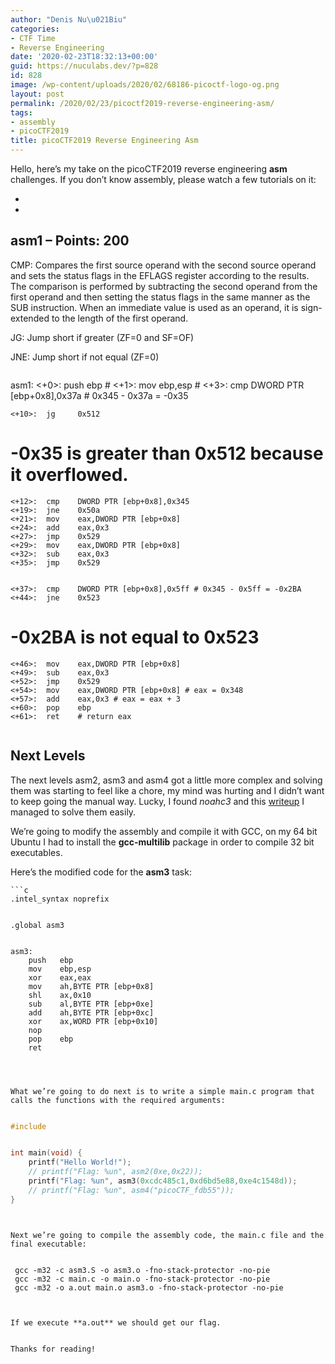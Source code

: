 ```yaml
---
author: "Denis Nu\u021Biu"
categories:
- CTF Time
- Reverse Engineering
date: '2020-02-23T18:32:13+00:00'
guid: https://nuculabs.dev/?p=828
id: 828
image: /wp-content/uploads/2020/02/68186-picoctf-logo-og.png
layout: post
permalink: /2020/02/23/picoctf2019-reverse-engineering-asm/
tags:
- assembly
- picoCTF2019
title: picoCTF2019 Reverse Engineering Asm
---
```

Hello, here’s my take on the picoCTF2019 reverse engineering **asm** challenges. If you don’t know assembly, please watch a few tutorials on it:


- 
- 


## asm1 – Points: 200


CMP: Compares the first source operand with the second source operand and sets the status flags in the EFLAGS register according to the results. The comparison is performed by subtracting the second operand from the first operand and then setting the status flags in the same manner as the SUB instruction. When an immediate value is used as an operand, it is sign-extended to the length of the first operand.


JG: Jump short if greater (ZF=0 and SF=OF)


JNE: Jump short if not equal (ZF=0)


```
```
asm1:
	<+0>:	push   ebp # 
	<+1>:	mov    ebp,esp # 
	<+3>:	cmp    DWORD PTR [ebp+0x8],0x37a # 0x345 - 0x37a = -0x35


	<+10>:	jg     0x512 
 # -0x35 is greater than 0x512 because it overflowed.
	<+12>:	cmp    DWORD PTR [ebp+0x8],0x345
	<+19>:	jne    0x50a 
	<+21>:	mov    eax,DWORD PTR [ebp+0x8]
	<+24>:	add    eax,0x3
	<+27>:	jmp    0x529 
	<+29>:	mov    eax,DWORD PTR [ebp+0x8]
	<+32>:	sub    eax,0x3
	<+35>:	jmp    0x529 


	<+37>:	cmp    DWORD PTR [ebp+0x8],0x5ff # 0x345 - 0x5ff = -0x2BA
	<+44>:	jne    0x523 
 # -0x2BA is not equal to 0x523
	<+46>:	mov    eax,DWORD PTR [ebp+0x8]
	<+49>:	sub    eax,0x3
	<+52>:	jmp    0x529 
	<+54>:	mov    eax,DWORD PTR [ebp+0x8] # eax = 0x348
	<+57>:	add    eax,0x3 # eax = eax + 3
	<+60>:	pop    ebp 
	<+61>:	ret    # return eax


```
```


## Next Levels


The next levels asm2, asm3 and asm4 got a little more complex and solving them was starting to feel like a chore, my mind was hurting and I didn’t want to keep going the manual way. Lucky, I found *noahc3* and this [writeup](https://github.com/noahc3/picoctf-2019-solutions/tree/master/Reverse%20Engineering/asm2) I managed to solve them easily.


We’re going to modify the assembly and compile it with GCC, 
on my 64 bit Ubuntu I had to install the **gcc-multilib** package in order to compile 32 bit executables.


Here’s the modified code for the **asm3** task:


```
```c
.intel_syntax noprefix


.global asm3


asm3:
	push   ebp
	mov    ebp,esp
	xor    eax,eax
	mov    ah,BYTE PTR [ebp+0x8]
	shl    ax,0x10
	sub    al,BYTE PTR [ebp+0xe]
	add    ah,BYTE PTR [ebp+0xc]
	xor    ax,WORD PTR [ebp+0x10]
	nop
	pop    ebp
	ret    


```
```


What we’re going to do next is to write a simple main.c program that calls the functions with the required arguments:


```
```c
#include 


int main(void) {
    printf("Hello World!");
    // printf("Flag: %un", asm2(0xe,0x22));
    printf("Flag: %un", asm3(0xcdc485c1,0xd6bd5e88,0xe4c1548d));
    // printf("Flag: %un", asm4("picoCTF_fdb55"));
}
```
```


Next we’re going to compile the assembly code, the main.c file and the final executable:


```
```
 gcc -m32 -c asm3.S -o asm3.o -fno-stack-protector -no-pie
 gcc -m32 -c main.c -o main.o -fno-stack-protector -no-pie
 gcc -m32 -o a.out main.o asm3.o -fno-stack-protector -no-pie
```
```


If we execute **a.out** we should get our flag.


Thanks for reading!